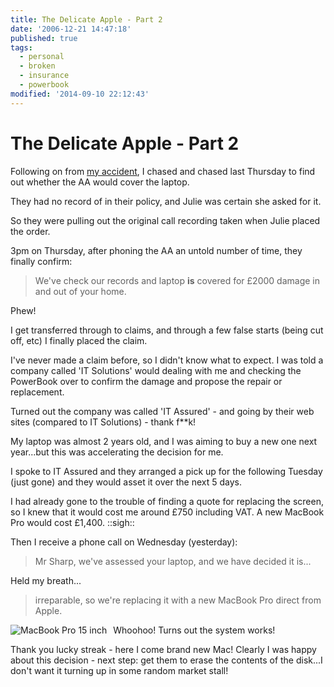 ```yaml
---
title: The Delicate Apple - Part 2
date: '2006-12-21 14:47:18'
published: true
tags:
  - personal
  - broken
  - insurance
  - powerbook
modified: '2014-09-10 22:12:43'
---
```

# The Delicate Apple - Part 2

Following on from <a href="http://remysharp.com/2006/12/14/the-delicate-apple/">my accident</a>, I chased and chased last Thursday to find out whether the AA would cover the laptop.

They had no record of in their policy, and Julie was certain she asked for it.

So they were pulling out the original call recording taken when Julie placed the order.

<!--more-->

3pm on Thursday, after phoning the AA an untold number of time, they finally confirm:
<blockquote>We've check our records and laptop <span style="font-weight: bold">is</span> covered for £2000 damage in and out of your home.</blockquote>
Phew!

I get transferred through to claims, and through a few false starts (being cut off, etc) I finally placed the claim.

I've never made a claim before, so I didn't know what to expect.  I was told a company called 'IT Solutions' would dealing with me and checking the PowerBook over to confirm the damage and propose the repair or replacement.

Turned out the company was called 'IT Assured' - and going by their web sites (compared to IT Solutions) - thank f**k!

My laptop was almost 2 years old, and I was aiming to buy a new one next year...but this was accelerating the decision for me.

I spoke to IT Assured and they arranged a pick up for the following Tuesday (just gone) and they would asset it over the next 5 days.

I had already gone to the trouble of finding a quote for replacing the screen, so I knew that it would cost me around £750 including VAT.  A new MacBook Pro would cost £1,400.  ::sigh::

Then I receive a phone call on Wednesday (yesterday):
<blockquote>Mr Sharp, we've assessed your laptop, and we have decided it is...</blockquote>
Held my breath...
<blockquote>irreparable, so we're replacing it with a new MacBook Pro direct from Apple.</blockquote>
<img style="padding: 0pt 10px 10px 0pt; float: left" alt="MacBook Pro 15 inch" id="image51" src="http://remysharp.com/wp-content/uploads/2006/12/product-15in.jpg" />Whoohoo!  Turns out the system works!

Thank you lucky streak - here I come brand new Mac!  Clearly I was happy about this decision - next step: get them to erase the contents of the disk...I don't want it turning up in some random market stall!
